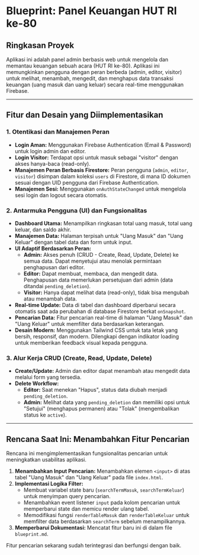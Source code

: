 # Blueprint: Panel Keuangan HUT RI ke-80

## Ringkasan Proyek

Aplikasi ini adalah panel admin berbasis web untuk mengelola dan memantau keuangan sebuah acara (HUT RI ke-80). Aplikasi ini memungkinkan pengguna dengan peran berbeda (admin, editor, visitor) untuk melihat, menambah, mengedit, dan menghapus data transaksi keuangan (uang masuk dan uang keluar) secara real-time menggunakan Firebase.

---

## Fitur dan Desain yang Diimplementasikan

### 1. Otentikasi dan Manajemen Peran
- **Login Aman:** Menggunakan Firebase Authentication (Email & Password) untuk login admin dan editor.
- **Login Visitor:** Terdapat opsi untuk masuk sebagai "visitor" dengan akses hanya-baca (read-only).
- **Manajemen Peran Berbasis Firestore:** Peran pengguna (`admin`, `editor`, `visitor`) disimpan dalam koleksi `users` di Firestore, di mana ID dokumen sesuai dengan UID pengguna dari Firebase Authentication.
- **Manajemen Sesi:** Menggunakan `onAuthStateChanged` untuk mengelola sesi login dan logout secara otomatis.

### 2. Antarmuka Pengguna (UI) dan Fungsionalitas
- **Dashboard Utama:** Menampilkan ringkasan total uang masuk, total uang keluar, dan saldo akhir.
- **Manajemen Data:** Halaman terpisah untuk "Uang Masuk" dan "Uang Keluar" dengan tabel data dan form untuk input.
- **UI Adaptif Berdasarkan Peran:**
  - **Admin:** Akses penuh (CRUD - Create, Read, Update, Delete) ke semua data. Dapat menyetujui atau menolak permintaan penghapusan dari editor.
  - **Editor:** Dapat membuat, membaca, dan mengedit data. Penghapusan data memerlukan persetujuan dari admin (data ditandai `pending_deletion`).
  - **Visitor:** Hanya dapat melihat data (read-only), tidak bisa mengubah atau menambah data.
- **Real-time Update:** Data di tabel dan dashboard diperbarui secara otomatis saat ada perubahan di database Firestore berkat `onSnapshot`.
- **Pencarian Data:** Fitur pencarian real-time di halaman "Uang Masuk" dan "Uang Keluar" untuk memfilter data berdasarkan keterangan.
- **Desain Modern:** Menggunakan Tailwind CSS untuk tata letak yang bersih, responsif, dan modern. Dilengkapi dengan indikator loading untuk memberikan feedback visual kepada pengguna.

### 3. Alur Kerja CRUD (Create, Read, Update, Delete)
- **Create/Update:** Admin dan editor dapat menambah atau mengedit data melalui form yang tersedia.
- **Delete Workflow:**
  - **Editor:** Saat menekan "Hapus", status data diubah menjadi `pending_deletion`.
  - **Admin:** Melihat data yang `pending_deletion` dan memiliki opsi untuk "Setujui" (menghapus permanen) atau "Tolak" (mengembalikan status ke `active`).

---
 
## Rencana Saat Ini: Menambahkan Fitur Pencarian

Rencana ini mengimplementasikan fungsionalitas pencarian untuk meningkatkan usabilitas aplikasi.

1.  **Menambahkan Input Pencarian:** Menambahkan elemen `<input>` di atas tabel "Uang Masuk" dan "Uang Keluar" pada file `index.html`.
2.  **Implementasi Logika Filter:**
    -   Membuat variabel state baru (`searchTermMasuk`, `searchTermKeluar`) untuk menyimpan query pencarian.
    -   Menambahkan event listener `input` pada kolom pencarian untuk memperbarui state dan memicu render ulang tabel.
    -   Memodifikasi fungsi `renderTableMasuk` dan `renderTableKeluar` untuk memfilter data berdasarkan `searchTerm` sebelum menampilkannya.
3.  **Memperbarui Dokumentasi:** Mencatat fitur baru ini di dalam file `blueprint.md`.

Fitur pencarian sekarang sudah terintegrasi dan berfungsi dengan baik.